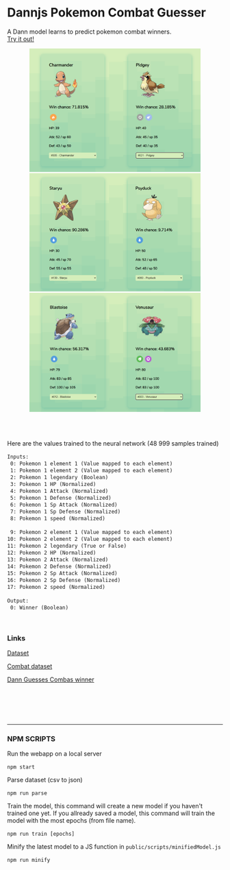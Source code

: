 # Dannjs Pokemon Combat Guesser


A Dann model learns to predict pokemon combat winners.<br/>
[Try it out!](https://raw.githack.com/matiasvlevi/Dannjs-Pokemon/v1.0.0/public/index.html)
<div align="center">
<img src="public/assets/screen1.png" width="400px">
<img src="public/assets/screen2.png" width="400px">
<img src="public/assets/screen3.png" width="400px">
</div>

<br/><br/>

Here are the values trained to the neural network (48 999 samples trained)
```
Inputs:
 0: Pokemon 1 element 1 (Value mapped to each element)
 1: Pokemon 1 element 2 (Value mapped to each element)
 2: Pokemon 1 legendary (Boolean)
 3: Pokemon 1 HP (Normalized)
 4: Pokemon 1 Attack (Normalized)
 5: Pokemon 1 Defense (Normalized)
 6: Pokemon 1 Sp Attack (Normalized)
 7: Pokemon 1 Sp Defense (Normalized)
 8: Pokemon 1 speed (Normalized)

 9: Pokemon 2 element 1 (Value mapped to each element)
10: Pokemon 2 element 2 (Value mapped to each element)
11: Pokemon 2 legendary (True or False)
12: Pokemon 2 HP (Normalized)
13: Pokemon 2 Attack (Normalized)
14: Pokemon 2 Defense (Normalized)
15: Pokemon 2 Sp Attack (Normalized)
16: Pokemon 2 Sp Defense (Normalized)
17: Pokemon 2 speed (Normalized)

Output:
 0: Winner (Boolean)
```

<br/>

### Links

[Dataset](https://raw.githack.com/matiasvlevi/Dannjs-Pokemon/v0.1.0/public/index.html)

[Combat dataset](https://raw.githack.com/matiasvlevi/Dannjs-Pokemon/v0.2.0/public/index.html)

[Dann Guesses Combas winner](https://raw.githack.com/matiasvlevi/Dannjs-Pokemon/v0.5.0/public/index.html)

<br/><br/><br/><br/>

---

### NPM SCRIPTS
Run the webapp on a local server
```
npm start
```

Parse dataset (csv to json)
```
npm run parse
```

Train the model, this command will create a new model if you haven't trained one yet.
If you allready saved a model, this command will train the model with the most epochs (from file name).
```
npm run train [epochs]
```

Minify the latest model to a JS function in `public/scripts/minifiedModel.js`
```
npm run minify
```
